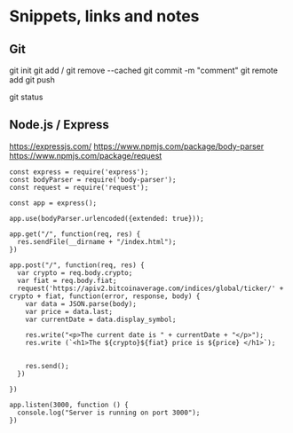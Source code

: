 # Snippets, links and notes

## Git

git init
git add / git remove --cached
git commit -m "comment"
git remote add <name> <url>
git push <name>

git status

## Node.js / Express

https://expressjs.com/
https://www.npmjs.com/package/body-parser
https://www.npmjs.com/package/request

```
const express = require('express');
const bodyParser = require('body-parser');
const request = require('request');

const app = express();

app.use(bodyParser.urlencoded({extended: true}));

app.get("/", function(req, res) {
  res.sendFile(__dirname + "/index.html");
})

app.post("/", function(req, res) {
  var crypto = req.body.crypto;
  var fiat = req.body.fiat;
  request('https://apiv2.bitcoinaverage.com/indices/global/ticker/' + crypto + fiat, function(error, response, body) {
    var data = JSON.parse(body);
    var price = data.last;
    var currentDate = data.display_symbol;

    res.write("<p>The current date is " + currentDate + "</p>");
    res.write (`<h1>The ${crypto}${fiat} price is ${price} </h1>`);


    res.send();
  })

})

app.listen(3000, function () {
  console.log("Server is running on port 3000");
})
```
